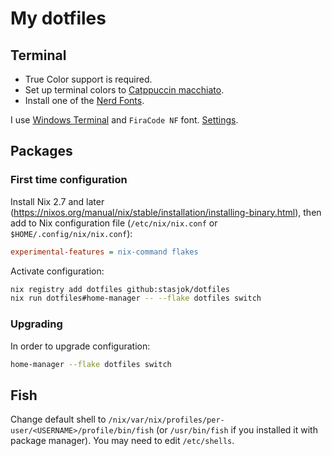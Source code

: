 # My dotfiles

## Terminal

- True Color support is required.
- Set up terminal colors to [Catppuccin macchiato](https://github.com/catppuccin/catppuccin).
- Install one of the [Nerd Fonts](https://github.com/ryanoasis/nerd-fonts).

I use [Windows Terminal](https://github.com/microsoft/terminal)
and `FiraCode NF` font. [Settings](wt/settings.json).

## Packages

### First time configuration

Install Nix 2.7 and later (<https://nixos.org/manual/nix/stable/installation/installing-binary.html>),
then add to Nix configuration file (`/etc/nix/nix.conf` or `$HOME/.config/nix/nix.conf`):

```ini
experimental-features = nix-command flakes
```

Activate configuration:

```bash
nix registry add dotfiles github:stasjok/dotfiles
nix run dotfiles#home-manager -- --flake dotfiles switch
```

### Upgrading

In order to upgrade configuration:

```bash
home-manager --flake dotfiles switch
```

## Fish

Change default shell to `/nix/var/nix/profiles/per-user/<USERNAME>/profile/bin/fish`
(or `/usr/bin/fish` if you installed it with package manager).
You may need to edit `/etc/shells`.
